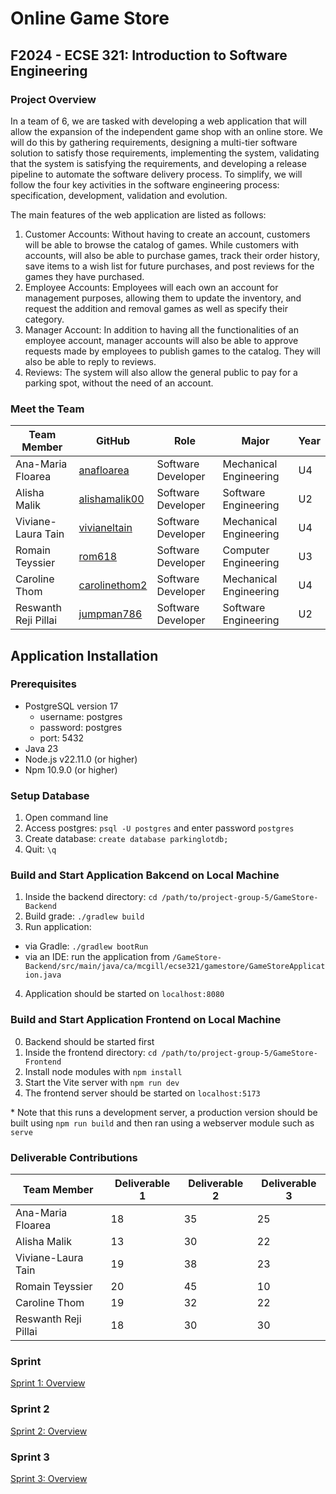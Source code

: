 # Online Game Store
## F2024 - ECSE 321: Introduction to Software Engineering
### Project Overview

In a team of 6, we are tasked with developing a web application that will allow the expansion of the independent game shop with an online store. We will do this by gathering requirements, designing a multi-tier software solution to satisfy those requirements, implementing the system, validating that the system is satisfying the requirements, and developing a release pipeline to automate the software delivery process. To simplify, we will follow the four key activities in the software engineering process: specification, development, validation and evolution. 

The main features of the web application are listed as follows:
1.	Customer Accounts: Without having to create an account, customers will be able to browse the catalog of games. While customers with accounts, will also be able to purchase games, track their order history, save items to a wish list for future purchases, and post reviews for the games they have purchased.
2.	Employee Accounts: Employees will each own an account for management purposes, allowing them to update the inventory, and request the addition and removal games as well as specify their category. 
3.	Manager Account: In addition to having all the functionalities of an employee account, manager accounts will also be able to approve requests made by employees to publish games to the catalog. They will also be able to reply to reviews.
4.	Reviews: The system will also allow the general public to pay for a parking spot, without the need of an account.

   
### Meet the Team
| Team Member | GitHub | Role | Major | Year|
|-------------|---------------|---------------| ---------------|-------------|
| Ana-Maria Floarea | [anafloarea](https://github.com/anafloarea)  | Software Developer | Mechanical Engineering | U4 |
| Alisha Malik | [alishamalik00](https://github.com/alishamalik00)  | Software Developer | Software Engineering | U2 |
| Viviane-Laura Tain   | [vivianeltain](https://github.com/vivianeltain) | Software Developer| Mechanical Engineering | U4|
| Romain Teyssier| [rom618](https://github.com/rom618) | Software Developer | Computer Engineering | U3 |
| Caroline Thom | [carolinethom2](https://github.com/carolinethom2)  | Software Developer | Mechanical Engineering | U4 |
| Reswanth Reji Pillai | [jumpman786](https://github.com/jumpman786)  | Software Developer | Software Engineering | U2 |

## Application Installation
### Prerequisites
* PostgreSQL version 17
  - username: postgres
  - password: postgres
  - port: 5432 
* Java 23
* Node.js v22.11.0 (or higher)
* Npm 10.9.0 (or higher)

### Setup Database
1. Open command line
2. Access postgres: `psql -U postgres` and enter password `postgres`
3. Create database: `create database parkinglotdb;`
4. Quit: `\q`

### Build and Start Application Bakcend on Local Machine
1. Inside the backend directory: `cd /path/to/project-group-5/GameStore-Backend`
2. Build grade: `./gradlew build`
3. Run application:
  - via Gradle: `./gradlew bootRun`
  - via an IDE: run the application from `/GameStore-Backend/src/main/java/ca/mcgill/ecse321/gamestore/GameStoreApplication.java`
4. Application should be started on `localhost:8080`

### Build and Start Application Frontend on Local Machine
0. Backend should be started first
1. Inside the frontend directory: `cd /path/to/project-group-5/GameStore-Frontend`
2. Install node modules with `npm install`
3. Start the Vite server with `npm run dev`
4. The frontend server should be started on `localhost:5173`

\* Note that this runs a development server, a production version should be built using `npm run build` and then ran using a webserver module such as `serve`

### Deliverable Contributions 
| Team Member | Deliverable 1 | Deliverable 2 |  Deliverable 3 |
|-------------|---------------|---------------| ---------------|
| Ana-Maria Floarea | 18   | 35 | 25 |
| Alisha Malik | 13   | 30 | 22 |
| Viviane-Laura Tain   | 19   | 38 | 23 |
| Romain Teyssier| 20   | 45 | 10 |
| Caroline Thom | 19   | 32 | 22 |
| Reswanth Reji Pillai | 18   | 30 | 30 |

### Sprint
[Sprint 1: Overview](https://github.com/McGill-ECSE321-Fall2024/project-group-5/wiki/Deliverable-1)

### Sprint 2
[Sprint 2: Overview](https://github.com/McGill-ECSE321-Fall2024/project-group-5/wiki/Deliverable-2)

### Sprint 3
[Sprint 3: Overview](https://github.com/McGill-ECSE321-Fall2024/project-group-5/wiki/Deliverable-3)
